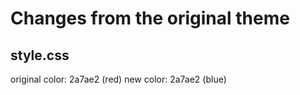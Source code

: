 # Changes from the original theme

## style.css
original color: 2a7ae2 (red)
new color: 2a7ae2 (blue)